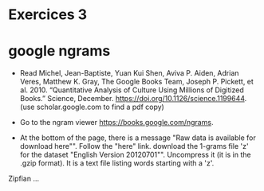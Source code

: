 Exercices 3
===========

# google ngrams

- Read Michel, Jean-Baptiste, Yuan Kui Shen, Aviva P. Aiden, Adrian Veres, Matthew K. Gray, The Google Books Team, Joseph P. Pickett, et al. 2010. “Quantitative Analysis of Culture Using Millions of Digitized Books.” Science, December. https://doi.org/10.1126/science.1199644.  (use scholar.google.com to find a pdf copy)

- Go to the ngram viewer  https://books.google.com/ngrams.

 - At the bottom of the page, there is a message "Raw data is available for download here"". Follow the "here" link.  download the 1-grams file 'z' for the dataset "English Version 20120701"". Uncompress it (it is in the .gzip format). It is a text file listing words starting with a 'z'.

Zipfian ...


 
